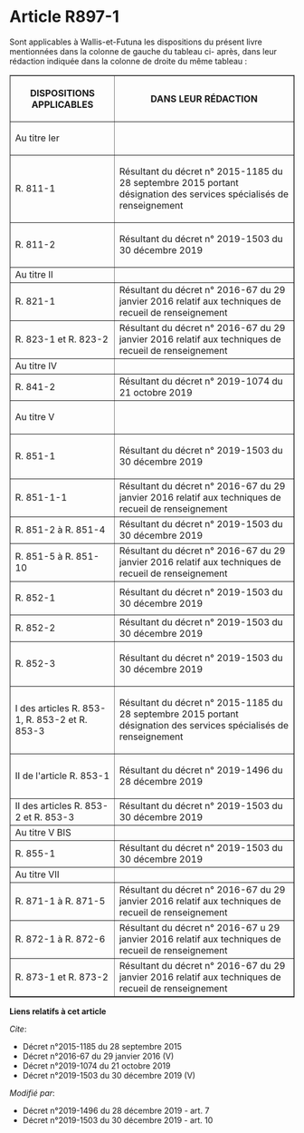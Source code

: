 # Article R897-1

Sont applicables à Wallis-et-Futuna les dispositions du présent livre mentionnées dans la colonne de gauche du tableau ci-
après, dans leur rédaction indiquée dans la colonne de droite du même tableau : 

<table border="1">
  <tbody>
    <tr>
      <th>

DISPOSITIONS APPLICABLES </th>
      <th>

DANS LEUR RÉDACTION </th>
    </tr>
    <tr>
      <td align="left">

Au titre Ier </td>
      <td align="left">
    </td></tr>
    <tr>
      <td align="left">

R. 811-1 </td>
      <td>

Résultant du décret n° 2015-1185 du 28 septembre 2015 portant désignation des services spécialisés de renseignement </td>
    </tr>
    <tr>
      <td align="left">

R. 811-2 </td>
      <td>

Résultant du décret n° 2019-1503 du 30 décembre 2019 
</td>
    </tr>
    <tr>
      <td>Au titre II </td>
      <td>
    </td></tr>
    <tr>
      <td>R. 821-1 </td>
      <td>Résultant du décret n° 2016-67 du 29 janvier 2016 relatif aux techniques de recueil de renseignement </td>
    </tr>
    <tr>
      <td>R. 823-1 et R. 823-2 </td>
      <td>Résultant du décret n° 2016-67 du 29 janvier 2016 relatif aux techniques de recueil de renseignement </td>
    </tr>
    <tr>
      <td>Au titre IV </td>
      <td>
    </td></tr>
    <tr>
      <td>R. 841-2 </td>
      <td>Résultant du décret n° 2019-1074 du 21 octobre 2019 
</td>
    </tr>
    <tr>
      <td align="left">

Au titre V </td>
      <td align="left">
    </td></tr>
    <tr>
      <td align="left">

R. 851-1 </td>
      <td>

Résultant du décret n° 2019-1503 du 30 décembre 2019 </td>
    </tr>
    <tr>
      <td>R. 851-1-1 </td>
      <td>Résultant du décret n° 2016-67 du 29 janvier 2016 relatif aux techniques de recueil de renseignement </td>
    </tr>
    <tr>
      <td>R. 851-2 à R. 851-4 </td>
      <td>Résultant du décret n° 2019-1503 du 30 décembre 2019 </td>
    </tr>
    <tr>
      <td>R. 851-5 à R. 851-10 </td>
      <td>Résultant du décret n° 2016-67 du 29 janvier 2016 relatif aux techniques de recueil de renseignement </td>
    </tr>
    <tr>
      <td align="left">

R. 852-1 </td>
      <td>Résultant du décret n° 2019-1503 du 30 décembre 2019 </td>
    </tr>
    <tr>
      <td align="left">R. 852-2 </td>
      <td>Résultant du décret n° 2019-1503 du 30 décembre 2019 </td>
    </tr>
    <tr>
      <td align="left">R. 852-3 </td>
      <td>

Résultant du décret n° 2019-1503 du 30 décembre 2019 

</td>
    </tr>
    <tr>
      <td align="left">

I des articles R. 853-1, R. 853-2 et R. 853-3 </td>
      <td>

Résultant du décret n° 2015-1185 du 28 septembre 2015 portant désignation des services spécialisés de renseignement </td>
    </tr>
    <tr>
      <td align="left">

II de l'article R. 853-1 </td>
      <td>

Résultant du décret n° 2019-1496 du 28 décembre 2019 </td>
    </tr>
    <tr>
      <td align="left">II des articles R. 853-2 et R. 853-3 </td>
      <td>Résultant du décret n° 2019-1503 du 30 décembre 2019 </td>
    </tr>
    <tr>
      <td align="left">Au titre V BIS </td>
      <td>
    </td></tr>
    <tr>
      <td align="left">R. 855-1 </td>
      <td>Résultant du décret n° 2019-1503 du 30 décembre 2019 </td>
    </tr>
    <tr>
      <td>Au titre VII </td>
      <td>
    </td></tr>
    <tr>
      <td>R. 871-1 à R. 871-5 </td>
      <td>Résultant du décret n° 2016-67 du 29 janvier 2016 relatif aux techniques de recueil de renseignement </td>
    </tr>
    <tr>
      <td>R. 872-1 à R. 872-6 </td>
      <td>Résultant du décret n° 2016-67 u 29 janvier 2016 relatif aux techniques de recueil de renseignement </td>
    </tr>
    <tr>
      <td>R. 873-1 et R. 873-2 </td>
      <td>Résultant du décret n° 2016-67 du 29 janvier 2016 relatif aux techniques de recueil de renseignement</td>
    </tr>
  </tbody>
</table>

**Liens relatifs à cet article**

_Cite_:

  - Décret n°2015-1185 du 28 septembre 2015
  - Décret n°2016-67 du 29 janvier 2016 (V)
  - Décret n°2019-1074 du 21 octobre 2019
  - Décret n°2019-1503 du 30 décembre 2019 (V)

_Modifié par_:

  - Décret n°2019-1496 du 28 décembre 2019 - art. 7
  - Décret n°2019-1503 du 30 décembre 2019 - art. 10
